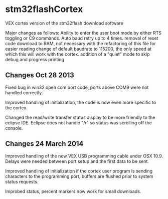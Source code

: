 stm32flashCortex
================

VEX cortex version of the stm32flash download software

Major changes as follows:
Ability to enter the user boot mode by either RTS toggling or
C9 commands.
Auto baud retry up to 4 times.
removal of reset code download to RAM, not necessary with the
refactoring of this file for easier reading
change of default baudrate to 115200, the only speed at which
this will work with the cortex.
addition of a "quiet" mode to skip debug and progress printing

Changes Oct 28 2013
-------------------

Fixed bug in win32 open com port code, ports above COM9 were not
handled correctly.

Improved handling of initialization, the code is now even more
specific to the cortex.

Changed the read/write transfer status display to be more friendly
to the eclipse IDE.  Eclipse does not handle "/r" so status was
scrolling off the console.

Changes 24 March 2014
---------------------

Improved handling of the new VEX USB programming cable under OSX
10.9.  Delays were needed between port setup and the first data
to be sent.

Improved handling of initialization if the cortex user program
is sending characters to the programming port, buffers are
flushed prior to system status requests.

Improbed status, percent markers now work for small downloads.

